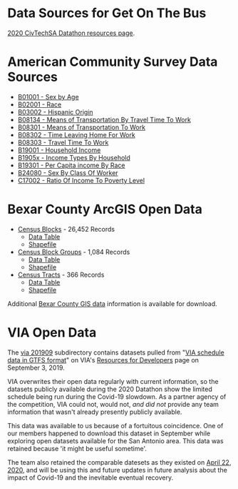 # Data Sources for Get On The Bus

[2020 CivTechSA Datathon resources page](https://docs.google.com/spreadsheets/d/1hg9ScB0i9_oHx7rpM0Arr-UdIpvmRfry23NAudZo-0E/edit#gid=0).

# American Community Survey Data Sources

- [B01001 - Sex by Age](https://api.census.gov/data/2018/acs/acs5?get=B01001_001E,B01001_002E,B01001_007E,B01001_008E,B01001_009E,B01001_010E,B01001_011E,B01001_012E,B01001_013E,B01001_014E,B01001_015E,B01001_016E,B01001_017E,B01001_018E,B01001_019E,B01001_026E,B01001_031E,B01001_032E,B01001_033E,B01001_034E,B01001_035E,B01001_036E,B01001_037E,B01001_038E,B01001_039E,B01001_040E,B01001_041E,B01001_042E,B01001_043E&for=block%20group:*&in=state:48&in=county:029&in=tract:*)
- [B02001 - Race](https://api.census.gov/data/2018/acs/acs5?get=B02001_001E,B02001_002E,B02001_003E,B02001_004E,B02001_005E,B02001_006E,B02001_007E,B02001_008E,B02001_009E,B02001_010E&for=block%20group:*&in=state:48&in=county:029&in=tract:*)
- [B03002 - Hispanic Origin](https://api.census.gov/data/2018/acs/acs5?get=B03002_001E,B03002_002E,B03002_003E,B03002_004E,B03002_005E,B03002_006E,B03002_007E,B03002_008E,B03002_009E,B03002_010E,B03002_011E,B03002_012E,B03002_013E,B03002_014E,B03002_015E,B03002_016E,B03002_017E,B03002_018E,B03002_019E,B03002_020E,B03002_021E&for=block%20group:*&in=state:48&in=county:029&in=tract:*)
- [B08134 - Means of Transportation By Travel Time To Work](https://api.census.gov/data/2018/acs/acs5?get=B08134_001E,B08134_002E,B08134_003E,B08134_004E,B08134_005E,B08134_006E,B08134_007E,B08134_008E,B08134_009E,B08134_010E,B08134_011E,B08134_012E,B08134_013E,B08134_014E,B08134_015E,B08134_016E,B08134_017E,B08134_018E,B08134_019E,B08134_020E,B08134_071E,B08134_072E,B08134_073E,B08134_074E,B08134_075E,B08134_076E,B08134_077E,B08134_078E,B08134_079E,B08134_080E&for=block%20group:*&in=state:48&in=county:029&in=tract:*)
- [B08301 - Means of Transportation To Work](https://api.census.gov/data/2018/acs/acs5?get=B08301_001E,B08301_002E,B08301_003E,B08301_004E,B08301_011E&for=block%20group:*&in=state:48&in=county:029&in=tract:*)
- [B08302 - Time Leaving Home For Work](https://api.census.gov/data/2018/acs/acs5?get=B08302_001E,B08302_002E,B08302_003E,B08302_004E,B08302_005E,B08302_006E,B08302_007E,B08302_008E,B08302_009E,B08302_010E,B08302_011E,B08302_012E,B08302_013E,B08302_014E,B08302_015E&for=block%20group:*&in=state:48&in=county:029&in=tract:*)
- [B08303 - Travel Time To Work](https://api.census.gov/data/2018/acs/acs5?get=B08303_001E,B08303_002E,B08303_003E,B08303_004E,B08303_005E,B08303_006E,B08303_007E,B08303_008E,B08303_009E,B08303_010E,B08303_011E,B08303_012E,B08303_013E&for=block%20group:*&in=state:48&in=county:029&in=tract:*)
- [B19001 - Household Income](https://api.census.gov/data/2018/acs/acs5?get=B19001_001E,B19001_002E,B19001_003E,B19001_004E,B19001_005E,B19001_006E,B19001_007E,B19001_008E,B19001_009E,B19001_010E,B19001_011E,B19001_012E,B19001_013E,B19001_014E,B19001_015E,B19001_016E,B19001_017E&for=block%20group:*&in=state:48&in=county:029&in=tract:*)
- [B1905x - Income Types By Household](https://api.census.gov/data/2018/acs/acs5?get=B19051_001E,B19051_002E,B19051_003E,B19052_001E,B19052_002E,B19052_003E,B19055_001E,B19055_002E,B19055_003E,B19056_001E,B19056_002E,B19056_003E,B19057_001E,B19057_002E,B19057_003E,B19058_001E,B19058_002E,B19058_003E,B19059_001E,B19059_002E,B19059_003E&for=block%20group:*&in=state:48&in=county:029&in=tract:*])
- [B19301 - Per Capita income By Race](https://api.census.gov/data/2018/acs/acs5?get=B19301_001E,B19301A_001E,B19301B_001E,B19301C_001E,B19301D_001E,B19301E_001E,B19301F_001E,B19301G_001E,B19301H_001E,B19301I_001E&for=block%20group:*&in=state:48&in=county:029&in=tract:*) 
- [B24080 - Sex By Class Of Worker](https://api.census.gov/data/2018/acs/acs5?get=B24080_001E,B24080_002E,B24080_003E,B24080_004E,B24080_005E,B24080_006E,B24080_007E,B24080_008E,B24080_009E,B24080_010E,B24080_011E,B24080_012E,B24080_013E,B24080_014E,B24080_015E,B24080_016E,B24080_017E,B24080_018E,B24080_019E,B24080_020E,B24080_021E&for=block%20group:*&in=state:48&in=county:029&in=tract:*)
- [C17002 - Ratio Of Income To Poverty Level](https://api.census.gov/data/2018/acs/acs5?get=C17002_001E,C17002_002E,C17002_003E,C17002_004E,C17002_005E,C17002_006E,C17002_007E,C17002_008E&for=block%20group:*&in=state:48&in=county:029&in=tract:*)

# Bexar County ArcGIS Open Data

- [Census Blocks](https://gis-bexar.opendata.arcgis.com/datasets/bexar-county-census-blocks) - 26,452 Records
    - [Data Table](https://opendata.arcgis.com/datasets/cb28e086ce9147bfa4bc378c841b5e6b_0.csv)
    - [Shapefile](https://opendata.arcgis.com/datasets/cb28e086ce9147bfa4bc378c841b5e6b_0.zip)
- [Census Block Groups](https://gis-bexar.opendata.arcgis.com/datasets/bexar-county-census-block-groups) - 1,084 Records
    - [Data Table](https://opendata.arcgis.com/datasets/ed693efdd0314b84bca20afde925d197_0.csv)
    - [Shapefile](https://opendata.arcgis.com/datasets/ed693efdd0314b84bca20afde925d197_0.zip)
- [Census Tracts](https://gis-bexar.opendata.arcgis.com/datasets/bexar-county-census-tracts) - 366 Records
    - [Data Table](https://opendata.arcgis.com/datasets/a52fc7ef1e8e42fca0152fd76d48432a_0.csv)
    - [Shapefile](https://opendata.arcgis.com/datasets/a52fc7ef1e8e42fca0152fd76d48432a_0.zip)

Additional [Bexar County GIS data](https://gis-bexar.opendata.arcgis.com/) information is available for download.

# VIA Open Data

The [via 201909](https://github.com/get-on-the-bus/via-project/tree/master/resource_files/via_201909) subdirectory contains datasets pulled from "[VIA schedule data in GTFS format](http://www.viainfo.net/BusService/google_transit.zip)" on VIA's [Resources for Developers](https://www.viainfo.net/developers-resources/) page on September 3, 2019.

VIA overwrites their open data regularly with current information, so the datasets publicly available during the 2020 Datathon show the limited schedule being run during the Covid-19 slowdown. As a partner agency of the competition, VIA could not, would not, *and did not* provide any team information that wasn't already presently publicly available. 

This data was available to us because of a fortuitous coincidence. One of our members happened to download this dataset in September while exploring open datasets available for the San Antonio area. This data was retained because 'it might be useful sometime'.

The team also retained the comparable datesets as they existed on [April 22, 2020](https://github.com/get-on-the-bus/via-project/tree/master/resource_files/via_20204), and will be using this and future updates in future analysis about the impact of Covid-19 and the inevitable eventual recovery.